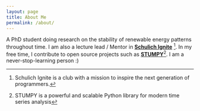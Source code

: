 ```yaml
---
layout: page
title: About Me
permalink: /about/
---
```


A PhD student doing research on the stability of renewable energy patterns throughout time. I am also a lecture lead / Mentor in **[Schulich Ignite](https://schulichignite.com/)** [^1]. In my free time, I contribute to open source projects such as **[STUMPY](https://github.com/TDAmeritrade/stumpy)**[^2]. I am a never-stop-learning person :)



[^1]: Schulich Ignite is a club with a mission to inspire the next generation of programmers.
[^2]: STUMPY is a powerful and scalable Python library for modern time series analysis
